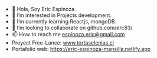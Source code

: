 - 👋 Hola, Soy Eric Espinoza.
- 👀 I’m interested in Projects development.
- 🌱 I’m currently learning Reactjs, mongoDB.
- 💞️ I’m looking to collaborate on github.com/erc83/
- 📫 How to reach me espinoza.eric@gmail.com
- Proyect Free-Lance: www.tortaselenias.cl
- Portafolio web: https://eric-espinoza-mansilla.netlify.app


<!---
erc83/erc83 is a ✨ special ✨ repository because its `README.md` (this file) appears on your GitHub profile.
You can click the Preview link to take a look at your changes.
--->
